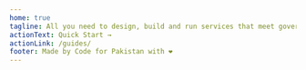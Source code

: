 ```yaml
---
home: true
tagline: All you need to design, build and run services that meet government standards
actionText: Quick Start →
actionLink: /guides/
footer: Made by Code for Pakistan with ❤️
---
```

